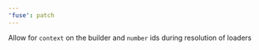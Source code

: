 ```yaml
---
'fuse': patch
---
```


Allow for `context` on the builder and `number` ids during resolution of loaders
